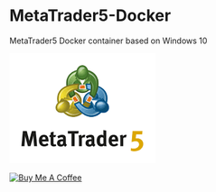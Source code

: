 # MetaTrader5-Docker
MetaTrader5 Docker container based on Windows 10

<a href="https://chocolatey.org/packages/metatrader5/0.0.1-beta#files" target="_blank"><img src="https://raw.githubusercontent.com/AlfieJ04/MetaTrader5-Chocolatey/master/icons/metatrader5.png" alt="Chocolatey Page"></a>




<a href="https://www.buymeacoffee.com/alfiej44" target="_blank"><img src="https://cdn.buymeacoffee.com/buttons/v2/default-blue.png" alt="Buy Me A Coffee" style="height: 30px !important;width: 109px !important;"></a>
